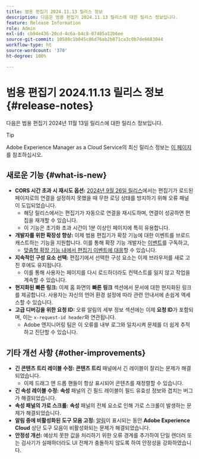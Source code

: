 ```yaml
---
title: 범용 편집기 2024.11.13 릴리스 정보
description: 다음은 범용 편집기 2024.11.13 릴리스에 대한 릴리스 정보입니다.
feature: Release Information
role: Admin
exl-id: cb94e436-20cd-4c6a-b4c8-07405a12b6ee
source-git-commit: 10580c1b045c86d76ab2b871ca3c0b7de6683044
workflow-type: ht
source-wordcount: '370'
ht-degree: 100%

---
```


# 범용 편집기 2024.11.13 릴리스 정보 {#release-notes}

다음은 범용 편집기 2024년 11월 13일 릴리스에 대한 릴리스 정보입니다.

>[!TIP]
>
>Adobe Experience Manager as a Cloud Service의 최신 릴리스 정보는 [이 페이지](/help/release-notes/release-notes-cloud/release-notes-current.md)를 참조하십시오.

## 새로운 기능 {#what-is-new}

* **CORS 시간 초과 시 재시도 옵션:** [2024년 9월 26일 릴리스](/help/release-notes/universal-editor/2024/2024-09-26.md)에서는 편집기가 로드된 페이지로의 연결을 설정하지 못했을 때 무한 로딩 상태를 방지하기 위해 오류 패널이 도입되었습니다.
   * 해당 릴리스에서는 편집기가 자동으로 연결을 재시도하며, 연결이 성공하면 편집을 재개할 수 있습니다.
   * 이 기능은 초기화 초과 시간이 1분 이상인 페이지에 특히 유용합니다.
* **개발자를 위한 확장성 향상:** 이제 범용 편집기가 확장 기능에 대한 이벤트를 브로드캐스트하는 기능을 지원합니다. 이를 통해 확장 기능 개발자는 [이벤트](/help/implementing/universal-editor/events.md)를 구독하고,
   * [맞춤형 확장 기능 내에서 편집기 이벤트에 대응](/help/implementing/universal-editor/customizing.md#extending)할 수 있습니다.
* **지속적인 구성 요소 선택:** 편집기에서 선택한 구성 요소는 이제 브라우저를 새로 고친 후에도 유지됩니다.
   * 이를 통해 사용자는 페이지를 다시 로드하더라도 컨텍스트를 잃지 않고 작업을 계속할 수 있습니다.
* **현지화된 빠른 링크:** 이제 홈 화면의 **빠른 링크** 섹션에서 문서에 대한 현지화된 링크를 제공합니다. 사용자는 자신의 언어 환경 설정에 따라 관련 안내서에 손쉽게 액세스할 수 있습니다.
* **고급 디버깅을 위한 요청 ID:** 오류 알림의 세부 정보 섹션에는 이제 **요청 ID**&#x200B;가 포함되며, 이는 `x-request-id header`와 연관됩니다.
   * Adobe 엔지니어링 팀은 이 오류를 내부 로그와 일치시켜 문제를 더 쉽게 추적하고 진단할 수 있습니다.

## 기타 개선 사항 {#other-improvements}

* **긴 콘텐츠 트리 레이블 수정:** **콘텐츠 트리** 패널에서 긴 레이블이 잘리는 문제가 해결되었습니다.
   * 이제 드래그 앤 드롭 핸들이 항상 표시되어 콘텐츠를 재정렬할 수 있습니다.
* **긴 속성 레이블 수정:** **속성** 패널의 긴 필드 레이블이 필드 유효성 정보와 겹치는 버그가 해결되었습니다.
* **속성 패널의 가로 스크롤:** **속성** 패널의 전체 요소로 인해 가로 스크롤이 발생하는 문제가 해결되었습니다.
* **알림 중에 비활성화된 도구 모음 고정:** [알림](https://spectrum.adobe.com/page/toast/)이 표시되는 동안 **Adobe Experience Cloud** 상단 도구 모음이 비활성화되는 문제가 해결되었습니다.
* **안정성 개선:** 예상치 못한 값을 처리하기 위한 오류 경계를 추가하여 단일 렌더러 또는 검사기가 실패하더라도 UI 전체가 충돌하지 않도록 하여 안정성을 강화하였습니다.
